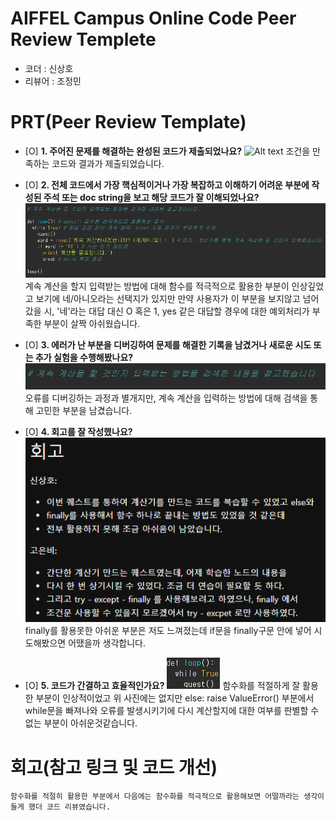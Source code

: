 # AIFFEL Campus Online Code Peer Review Templete
- 코더 : 신상호
- 리뷰어 : 조정민


# PRT(Peer Review Template)
- [O]  **1. 주어진 문제를 해결하는 완성된 코드가 제출되었나요?**
    ![Alt text](Quset04_1.png)
    조건을 만족하는 코드와 결과가 제출되었습니다.
    
- [O]  **2. 전체 코드에서 가장 핵심적이거나 가장 복잡하고 이해하기 어려운 부분에 작성된 
주석 또는 doc string을 보고 해당 코드가 잘 이해되었나요?**
    ![Alt text](Quest04_2.png)
    계속 계산을 할지 입력받는 방법에 대해 함수를 적극적으로 활용한 부분이 인상깊었고 보기에 네/아니오라는 선택지가 있지만 만약 사용자가 이 부분을 보지않고 넘어갔을 시, '네'라는 대답 대신 O 혹은 1, yes 같은 대답할 경우에 대한 예외처리가 부족한 부분이 살짝 아쉬웠습니다.
    
- [O]  **3. 에러가 난 부분을 디버깅하여 문제를 해결한 기록을 남겼거나
새로운 시도 또는 추가 실험을 수행해봤나요?**
    ![Alt text](Quest04_3.png)
    오류를 디버깅하는 과정과 별개지만, 계속 계산을 입력하는 방법에 대해 검색을 통해 고민한 부분을 남겼습니다.
        
- [O]  **4. 회고를 잘 작성했나요?**
    ![Alt text](Quest04_4.png)
    finally를 활용못한 아쉬운 부분은 저도 느껴졌는데 if문을 finally구문 안에 넣어 시도해봤으면 어땠을까 생각합니다.
        
- [O]  **5. 코드가 간결하고 효율적인가요?**
    ![Alt text](Quest04_5.png)
    함수화를 적절하게 잘 활용한 부분이 인상적이었고 위 사진에는 없지만 else: raise ValueError() 부분에서 while문을 빠져나와 오류를 발생시키기에 다시 계산할지에 대한 여부를 판별할 수 없는 부분이 아쉬운것같습니다.


# 회고(참고 링크 및 코드 개선)
```
함수화를 적절히 활용한 부분에서 다음에는 함수화를 적극적으로 활용해보면 어떨까라는 생각이 들게 했더 코드 리뷰였습니다.
```
